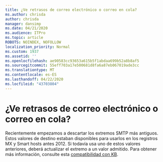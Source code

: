 ```yaml
---
title: ¿Ve retrasos de correo electrónico o correo en cola?
ms.author: chrisda
author: chrisda
manager: dansimp
ms.date: 04/21/2020
ms.audience: ITPro
ms.topic: article
ROBOTS: NOINDEX, NOFOLLOW
localization_priority: Normal
ms.custom: 1937
ms.assetid: ''
ms.openlocfilehash: ae90583cc93653a615b5f1abdaa699b52a8b8af5
ms.sourcegitcommit: 55eff703a17e500681d8fa6a87eb067019ade3cc
ms.translationtype: MT
ms.contentlocale: es-ES
ms.lasthandoff: 04/22/2020
ms.locfileid: "43703804"
---
```

# <a name="are-you-seeing-email-delays-or-queued-mail"></a>¿Ve retrasos de correo electrónico o correo en cola?

Recientemente empezamos a descartar los extremos SMTP más antiguos. Estos valores de destino estaban disponibles para usarlos en los registros MX y Smart hosts antes 2012. Si todavía usa uno de estos valores anteriores, deberá actualizar el extremo a un valor admitido. Para obtener más información, consulte esta [compatibilidad con KB](https://support.microsoft.com/help/4057301/attr35-response-code-when-mail-is-sent-to-eop-exo).
